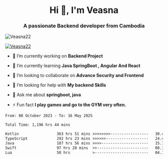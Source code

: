 <h1 align="center">Hi 👋, I'm Veasna</h1>
<h3 align="center">A passionate Backend developer from Cambodia</h3>

<p align="left"> <img src="https://komarev.com/ghpvc/?username=Veasna22&label=Profile%20views&color=0e75b6&style=flat" alt="Veasna22" /> </p>

<p align="left"> <a href="https://github.com/ryo-ma/github-profile-trophy"><img src="https://github-profile-trophy.vercel.app/?username=veasna22&theme=dracula" alt="Veasna22" /></a> </p>

- 🔭 I’m currently working on **Backend Project**

- 🌱 I’m currently learning **Java SpringBoot , Angular And React**

- 👯 I’m looking to collaborate on **Advance Security and Frontend**

- 🤝 I’m looking for help with **My backend Skills**

- 💬 Ask me about **springboot, java**

- ⚡ Fun fact **I play games and go to the GYM very often.**

<!--START_SECTION:waka-->

```txt
From: 08 October 2023 - To: 16 May 2025

Total Time: 1,196 hrs 44 mins

Kotlin                 363 hrs 51 mins >>>>>>>>-----------------   30.40 %
TypeScript             292 hrs 23 mins >>>>>>-------------------   24.43 %
Java                   187 hrs 56 mins >>>>---------------------   15.70 %
Swift                  97 hrs 28 mins  >>-----------------------   08.14 %
Lua                    50 hrs          >------------------------   04.18 %
```

<!--END_SECTION:waka-->
